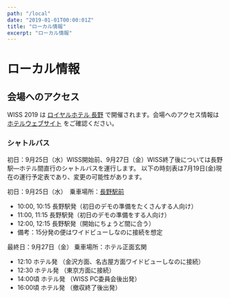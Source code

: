 ```yaml
---
path: "/local"
date: "2019-01-01T00:00:01Z"
title: "ローカル情報"
excerpt: "ローカル情報"
---
```


# ローカル情報

## 会場へのアクセス
WISS 2019 は [ロイヤルホテル 長野][1] で開催されます。会場へのアクセス情報は [ホテルウェブサイト][2] をご確認ください。

### シャトルバス
初日：9月25日（水）WISS開始前、9月27日（金）WISS終了後については長野駅―ホテル間直行のシャトルバスを運行します。
以下の時刻表は7月19日(金)現在の運行予定表であり、変更の可能性があります。

初日：9月25日（水）　乗車場所：[長野駅前][3]
- 10:00, 10:15 長野駅発（初日のデモの準備をたくさんする人向け）
- 11:00, 11:15 長野駅発（初日のデモの準備をする人向け）
- 12:00, 12:15 長野駅発（開始にちょうど間に合う）
- 備考：15分発の便はワイドビューしなのに接続を想定

最終日：9月27日（金） 乗車場所：ホテル正面玄関
- 12:10 ホテル発 （金沢方面、名古屋方面ワイドビューしなのに接続）
- 12:30 ホテル発 （東京方面に接続）
- 14:00頃 ホテル発 （WISS PC委員会後出発）
- 16:00頃 ホテル発 （撤収終了後出発）

[1]:https://www.daiwaresort.jp/nagano/index.html
[2]:https://www.daiwaresort.jp/nagano/access/index.html
[3]:https://www.daiwaresort.jp/file/bus_euoynmuxtggfyhndblcrfeakfmfultrd.pdf
